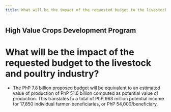 ```yaml
---
title: What will be the impact of the requested budget to the livestock and poultry industry
---
```


## High Value Crops Development Program

# What will be the impact of the requested budget to the livestock and poultry industry?


 - The PhP 7.8 billion proposed budget will be equivalent to an estimated value of production of PhP 51.6 billion computed as potential value of production. This translates to a total of PhP 963 million potential income for 17,850 individual farmer-beneficiaries, or PhP 54,000/beneficiary.
